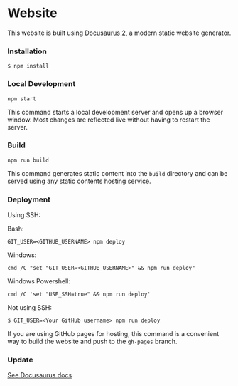 # Website

This website is built using [Docusaurus 2](https://docusaurus.io/), a modern static website generator.

### Installation

```
$ npm install
```

### Local Development

```
npm start
```

This command starts a local development server and opens up a browser window. Most changes are reflected live without having to restart the server.

### Build

```
npm run build
```

This command generates static content into the `build` directory and can be served using any static contents hosting service.

### Deployment

Using SSH:

Bash:
```
GIT_USER=<GITHUB_USERNAME> npm deploy
```
Windows:
```
cmd /C "set "GIT_USER=<GITHUB_USERNAME>" && npm run deploy"
```
Windows Powershell:
```
cmd /C 'set "USE_SSH=true" && npm run deploy'
```

Not using SSH:

```
$ GIT_USER=<Your GitHub username> npm run deploy
```

If you are using GitHub pages for hosting, this command is a convenient way to build the website and push to the `gh-pages` branch.

### Update

[See Docusaurus docs](https://docusaurus.io/docs/installation#updating-your-docusaurus-version)

